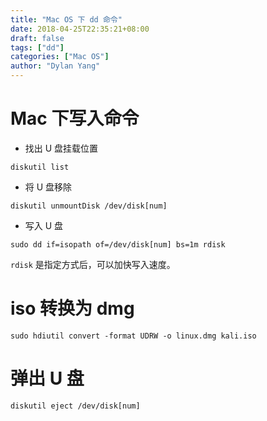 ```yaml
---
title: "Mac OS 下 dd 命令"
date: 2018-04-25T22:35:21+08:00
draft: false
tags: ["dd"]
categories: ["Mac OS"]
author: "Dylan Yang"
---
```


# Mac 下写入命令

- 找出 U 盘挂载位置

``` shell
diskutil list
```

- 将 U 盘移除

``` shell
diskutil unmountDisk /dev/disk[num]
```

- 写入 U 盘

``` shell
sudo dd if=isopath of=/dev/disk[num] bs=1m rdisk
```

`rdisk` 是指定方式后，可以加快写入速度。

<!--more-->
# iso 转换为 dmg

``` shell
sudo hdiutil convert -format UDRW -o linux.dmg kali.iso
```

# 弹出 U 盘

``` shell
diskutil eject /dev/disk[num]
```